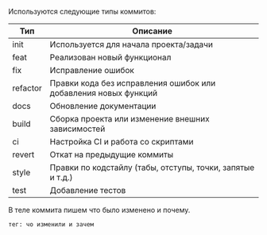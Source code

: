 Используются следующие типы коммитов:

| Тип      | Описание                                                        |
|----------|-----------------------------------------------------------------|
| init     | Используется для начала проекта/задачи                          |
| feat     | Реализован новый функционал                                     |
| fix      | Исправление ошибок                                              |
| refactor | Правки кода без исправления ошибок или добавления новых функций |
| docs     | Обновление документации                                         |
| build    | Сборка проекта или изменение внешних зависимостей               |
| ci       | Настройка CI и работа со скриптами                              |
| revert   | Откат на предыдущие коммиты                                     |
| style    | Правки по кодстайлу (табы, отступы, точки, запятые и т.д.)      |
| test     | Добавление тестов                                               |

В теле коммита пишем что было изменено и почему.

```тег: чо изменили и зачем```
